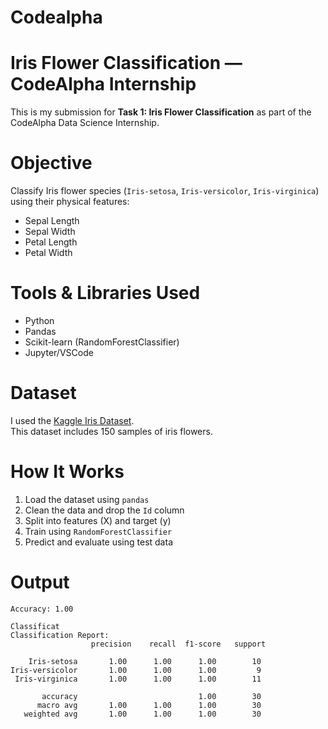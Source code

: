 # Codealpha
# Iris Flower Classification — CodeAlpha Internship

This is my submission for **Task 1: Iris Flower Classification** as part of the CodeAlpha Data Science Internship.

# Objective

Classify Iris flower species (`Iris-setosa`, `Iris-versicolor`, `Iris-virginica`) using their physical features:
- Sepal Length
- Sepal Width
- Petal Length
- Petal Width

# Tools & Libraries Used
- Python
- Pandas
- Scikit-learn (RandomForestClassifier)
- Jupyter/VSCode

# Dataset

I used the [Kaggle Iris Dataset](https://www.kaggle.com/datasets/saurabh00007/iriscsv).  
This dataset includes 150 samples of iris flowers.

# How It Works

1. Load the dataset using `pandas`
2. Clean the data and drop the `Id` column
3. Split into features (X) and target (y)
4. Train using `RandomForestClassifier`
5. Predict and evaluate using test data

# Output

```text
Accuracy: 1.00

Classificat
Classification Report:
                  precision    recall  f1-score   support

    Iris-setosa       1.00      1.00      1.00        10
Iris-versicolor       1.00      1.00      1.00         9
 Iris-virginica       1.00      1.00      1.00        11

       accuracy                           1.00        30
      macro avg       1.00      1.00      1.00        30
   weighted avg       1.00      1.00      1.00        30
